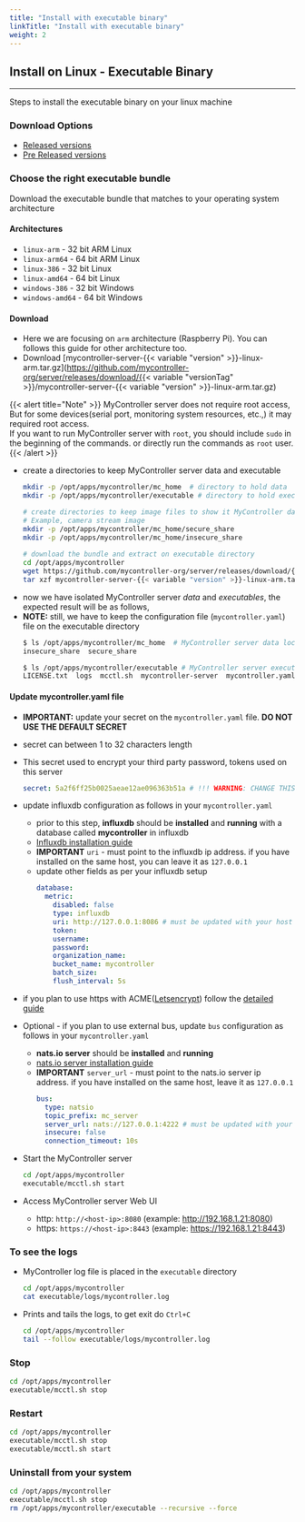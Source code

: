```yaml
---
title: "Install with executable binary"
linkTitle: "Install with executable binary"
weight: 2
---
```


## Install on Linux - Executable Binary

-----
Steps to install the executable binary on your linux machine

### Download Options
* [Released versions](https://github.com/mycontroller-org/server/releases)
* [Pre Released versions](https://download.mycontroller.org/v2/master/)


### Choose the right executable bundle
Download the executable bundle that matches to your operating system architecture<br>

#### Architectures
* `linux-arm` - 32 bit ARM Linux
* `linux-arm64` - 64 bit ARM Linux
* `linux-386` - 32 bit Linux
* `linux-amd64` - 64 bit Linux
* `windows-386` - 32 bit Windows
* `windows-amd64` - 64 bit Windows

#### Download 
* Here we are focusing on `arm` architecture (Raspberry Pi). You can follows this guide for other architecture too.
* Download [mycontroller-server-{{< variable "version" >}}-linux-arm.tar.gz](https://github.com/mycontroller-org/server/releases/download/{{< variable "versionTag" >}}/mycontroller-server-{{< variable "version" >}}-linux-arm.tar.gz)<br>


{{< alert title="Note" >}}
MyController server does not require root access, But for some devices(serial port, monitoring system resources, etc.,) it may required root access.<br>
If you want to run MyController server with `root`, you should include `sudo` in the beginning of the commands. or directly run the commands as `root` user.
{{< /alert >}}

* create a directories to keep MyController server data and executable
  ```bash
  mkdir -p /opt/apps/mycontroller/mc_home  # directory to hold data
  mkdir -p /opt/apps/mycontroller/executable # directory to hold executable

  # create directories to keep image files to show it MyController dashboard
  # Example, camera stream image
  mkdir -p /opt/apps/mycontroller/mc_home/secure_share
  mkdir -p /opt/apps/mycontroller/mc_home/insecure_share
 
  # download the bundle and extract on executable directory
  cd /opt/apps/mycontroller
  wget https://github.com/mycontroller-org/server/releases/download/{{< variable "versionTag" >}}/mycontroller-server-{{< variable "version" >}}-linux-arm.tar.gz
  tar xzf mycontroller-server-{{< variable "version" >}}-linux-arm.tar.gz  --strip-components=1 --directory /opt/apps/mycontroller/executable
  ```
* now we have isolated MyController server *data* and *executables*, the expected result will be as follows,
* **NOTE:** still, we have to keep the configuration file (`mycontroller.yaml`) file on the executable directory
  ```bash
  $ ls /opt/apps/mycontroller/mc_home  # MyController server data location
  insecure_share  secure_share
  
  $ ls /opt/apps/mycontroller/executable # MyController server executable location
  LICENSE.txt  logs  mcctl.sh  mycontroller-server  mycontroller.yaml  README.txt  web_console
  ```

#### Update mycontroller.yaml file
* **IMPORTANT:** update your secret on the `mycontroller.yaml` file. **DO NOT USE THE DEFAULT SECRET**
* secret can between 1 to 32 characters length
* This secret used to encrypt your third party password, tokens used on this server
  ```yaml
  secret: 5a2f6ff25b0025aeae12ae096363b51a # !!! WARNING: CHANGE THIS SECRET !!!
  ```

* update influxdb configuration as follows in your `mycontroller.yaml`
  * prior to this step, **influxdb** should be **installed** and **running** with a database called **mycontroller** in influxdb
  * [Influxdb installation guide](/docs/getting-started/install-influxdb)
  * **IMPORTANT** `uri` - must point to the influxdb ip address. if you have installed on the same host, you can leave it as `127.0.0.1`
  * update other fields as per your influxdb setup
    ```yaml
    database:
      metric:
        disabled: false
        type: influxdb
        uri: http://127.0.0.1:8086 # must be updated with your host ip address
        token:
        username:
        password:
        organization_name:
        bucket_name: mycontroller
        batch_size:
        flush_interval: 5s
    ```
* if you plan to use https with ACME([Letsencrypt](https://letsencrypt.org/getting-started/)) follow the [detailed guide](/docs/advanced-installation/backend-configuration/#web-configuration)

* Optional - if you plan to use external bus, update `bus` configuration as follows in your `mycontroller.yaml`
  * **nats.io server** should be **installed** and **running**
  * [nats.io server installation guide](/docs/getting-started/install-natsio)
  * **IMPORTANT** `server_url` - must point to the nats.io server ip address. if you have installed on the same host, leave it as `127.0.0.1`
    ```yaml
    bus:
      type: natsio
      topic_prefix: mc_server
      server_url: nats://127.0.0.1:4222 # must be updated with your host ip address
      insecure: false
      connection_timeout: 10s
    ```

* Start the MyController server
  ```bash
  cd /opt/apps/mycontroller
  executable/mcctl.sh start
  ```

* Access MyController server Web UI
  * http: `http://<host-ip>:8080` (example: http://192.168.1.21:8080)
  * https: `https://<host-ip>:8443` (example: https://192.168.1.21:8443)

### To see the logs
* MyController log file is placed in the `executable` directory
  ```bash
  cd /opt/apps/mycontroller
  cat executable/logs/mycontroller.log
  ```
* Prints and tails the logs, to get exit do `Ctrl+C`
  ```bash
  cd /opt/apps/mycontroller
  tail --follow executable/logs/mycontroller.log
  ```
### Stop
```bash
cd /opt/apps/mycontroller
executable/mcctl.sh stop
```

### Restart
```bash
cd /opt/apps/mycontroller
executable/mcctl.sh stop
executable/mcctl.sh start
```

### Uninstall from your system
```bash
cd /opt/apps/mycontroller
executable/mcctl.sh stop
rm /opt/apps/mycontroller/executable --recursive --force
```
